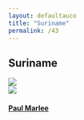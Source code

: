 ```yaml
---
layout: defaultauco
title: "Suriname"
permalink: /43
---
```

<div class="container-0">
    <div class="container-title">
        <span class="country"><h2>Suriname</h2></span>
        <div class="photo-co">
          <img src="https://www.worldatlas.com/r/w960-q80/upload/48/bc/d3/sr-01.png" >
    </div>
</div>
<!-- partial:index.partial.html -->
<div class="container">
  <div class="timeline clearfix">
  <div class="vertical-line">
  <div id="post-1" class="vesti-col timeline-post">
   <div class="vesti-content-wrapper">
     <div class="photo">
       <img src="https://encrypted-tbn0.gstatic.com/images?q=tbn:ANd9GcT53k59B-iE9UidnRYAeI3a3h5kJhKxPM-gt-8gjtp8&s">
       <div class="vesti-date-wrapper">
         <div class="vesti-date">
         </div>
       </div>
     </div>
     <div class="vesti-desc">
       <a class="desc-a" href="#">
         <h4><a href="/pmarlee">Paul Marlee</a></h4>
       </a>
     </div>
   </div>
 </div>
    
<!-- partial -->
